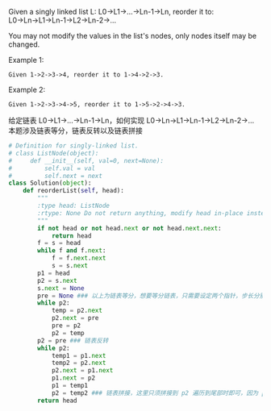Given a singly linked list L: L0→L1→…→Ln-1→Ln,
reorder it to: L0→Ln→L1→Ln-1→L2→Ln-2→…

You may not modify the values in the list's nodes, only nodes itself may be changed.

Example 1:
```
Given 1->2->3->4, reorder it to 1->4->2->3.
```
Example 2:
```
Given 1->2->3->4->5, reorder it to 1->5->2->4->3.
```
给定链表 L0→L1→…→Ln-1→Ln，如何实现 L0→Ln→L1→Ln-1→L2→Ln-2→…  
本题涉及链表等分，链表反转以及链表拼接  
```python
# Definition for singly-linked list.
# class ListNode(object):
#     def __init__(self, val=0, next=None):
#         self.val = val
#         self.next = next
class Solution(object):
    def reorderList(self, head):
        """
        :type head: ListNode
        :rtype: None Do not return anything, modify head in-place instead.
        """
        if not head or not head.next or not head.next.next:
            return head
        f = s = head
        while f and f.next:
            f = f.next.next
            s = s.next
        p1 = head
        p2 = s.next
        s.next = None
        pre = None ### 以上为链表等分，想要等分链表，只需要设定两个指针，步长分别为 1 和 2，则当快指针走至尾部时，慢指针只走了 1/2 快指针所走的长度
        while p2:
            temp = p2.next
            p2.next = pre
            pre = p2
            p2 = temp
        p2 = pre ### 链表反转
        while p2:
            temp1 = p1.next
            temp2 = p2.next
            p2.next = p1.next
            p1.next = p2
            p1 = temp1
            p2 = temp2 ### 链表拼接，这里只须拼接到 p2 遍历到尾部时即可，因为 p1 剩余的部分仍链接在尾部，不需要再次拼接
        return head
```
